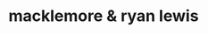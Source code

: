 ---
title: "macklemore & ryan lewis"
id: tag.id
permalink: "/tags/macklemore%20%26%20ryan%20lewis"
videos: [41]
---